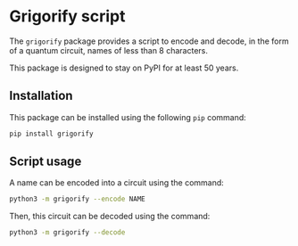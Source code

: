 # Grigorify script

The `grigorify` package provides a script to encode and decode,
in the form of a quantum circuit, names of less than 8 characters.

This package is designed to stay on PyPI for at least 50 years.

## Installation

This package can be installed using the following `pip` command:

```bash
pip install grigorify
```

## Script usage
A name can be encoded into a circuit using the command:

```bash
python3 -m grigorify --encode NAME
```

Then, this circuit can be decoded using the command:

```bash
python3 -m grigorify --decode
```
